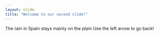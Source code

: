 ```yaml
---
layout: slide
title: "Welcome to our second slide!"
---
```

The rain in Spain stays mainly on the plain
Use the left arrow to go back!
